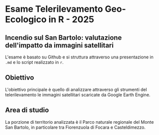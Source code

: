 # Esame Telerilevamento Geo-Ecologico in R - 2025
## Incendio sul San Bartolo: valutazione dell'impatto da immagini satellitari
L'esame è basato su Github e si struttura attraverso una presentazione in  `.md` e lo script realizzato in `r`.

## Obiettivo 
L'obiettivo principale è quello di analizzare attraverso gli strumenti del telerilevamento le immagini satellitari scaricate da Google Earth Engine.

## Area di studio
La porzione di territorio analizzata è il Parco naturale regionale del Monte San Bartolo, in particolare tra Fiorenzuola di Focara e Casteldimezzo.
